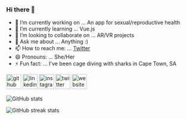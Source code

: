 ### Hi there 👋

- 🔭 I’m currently working on ... An app for sexual/reproductive health
- 🌱 I’m currently learning ... Vue.js
- 👯 I’m looking to collaborate on ... AR/VR projects
- 💬 Ask me about ... Anything :)
- 📫 How to reach me: ... [Twitter](https://twitter.com/thedigitalmari)
- 😄 Pronouns: ... She/Her
- ⚡ Fun fact: ... I've been cage diving with sharks in Cape Town, SA

[<img src='https://cdn.jsdelivr.net/npm/simple-icons@3.0.1/icons/github.svg' alt='github' height='40'>](https://github.com/mariquisha)  [<img src='https://cdn.jsdelivr.net/npm/simple-icons@3.0.1/icons/linkedin.svg' alt='linkedin' height='40'>](https://www.linkedin.com/in/mariquisha/)  [<img src='https://cdn.jsdelivr.net/npm/simple-icons@3.0.1/icons/instagram.svg' alt='instagram' height='40'>](https://www.instagram.com/thedigitalmari/)  [<img src='https://cdn.jsdelivr.net/npm/simple-icons@3.0.1/icons/twitter.svg' alt='twitter' height='40'>](https://twitter.com/thedigitalmari)  [<img src='https://cdn.jsdelivr.net/npm/simple-icons@3.0.1/icons/icloud.svg' alt='website' height='40'>](https://www.thedigitalmari.com/)  


![GitHub stats](https://github-readme-stats.vercel.app/api?username=mariquisha&show_icons=true)  

![GitHub streak stats](https://github-readme-streak-stats.herokuapp.com/?user=mariquisha)  

